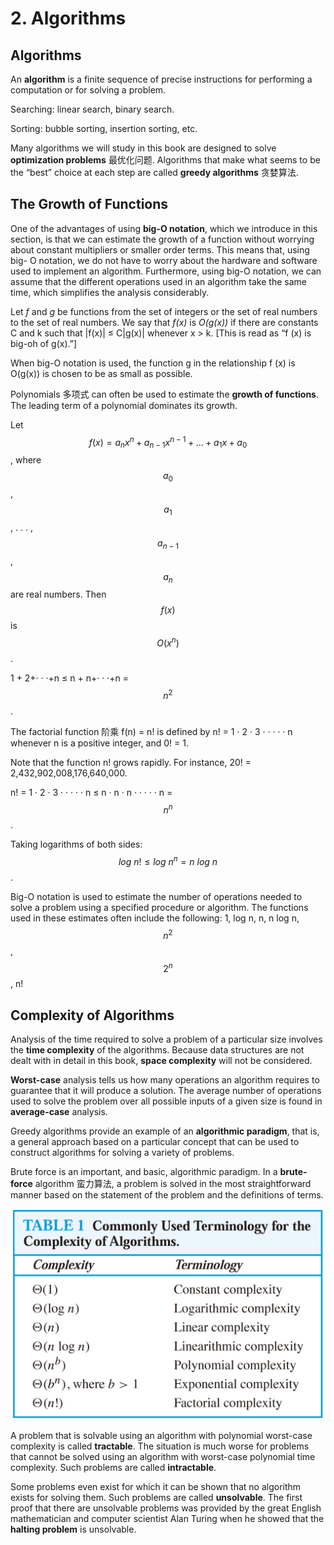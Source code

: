 # 2. Algorithms

## Algorithms

An **algorithm** is a finite sequence of precise instructions for performing a computation or for solving a problem.

Searching: linear search, binary search.

Sorting: bubble sorting, insertion sorting, etc.

Many algorithms we will study in this book are designed to solve **optimization problems** 最优化问题. Algorithms that make what seems to be the “best” choice at each step are called **greedy algorithms** 贪婪算法.

## The Growth of Functions

One of the advantages of using **big-O notation**, which we introduce in this section, is that we can estimate the growth of a function without worrying about constant multipliers or smaller order terms. This means that, using big- O notation, we do not have to worry about the hardware and software used to implement an algorithm. Furthermore, using big-O notation, we can assume that the different operations used in an algorithm take the same time, which simplifies the analysis considerably.

Let _f_ and _g_ be functions from the set of integers or the set of real numbers to the set of real numbers. We say that _f\(x\)_ is _O\(g\(x\)\)_ if there are constants C and k such that \|f\(x\)\| ≤ C\|g\(x\)\| whenever x &gt; k. \[This is read as “f \(x\) is big-oh of g\(x\).”\]

When big-O notation is used, the function g in the relationship f \(x\) is O\(g\(x\)\) is chosen to be as small as possible.

Polynomials 多项式 can often be used to estimate the **growth of functions**. The leading term of a polynomial dominates its growth.

Let $$f(x)=a_nx^n+a_{n-1}x^{n-1}+...+a_1x+a_0$$, where $$a_0$$ , $$a_1$$ , . . . , $$a_{n-1}$$ , $$a_n$$ are real numbers. Then $$f(x)$$ is $$O(x^n)$$ .

1 + 2+· · ·+n ≤ n + n+· · ·+n = $$n^2 $$.

The factorial function 阶乘 f\(n\) = n! is defined by n! = 1 · 2 · 3 · · · · · n whenever n is a positive integer, and 0! = 1.

Note that the function n! grows rapidly. For instance, 20! = 2,432,902,008,176,640,000.

n! = 1 · 2 · 3 · · · · · n ≤ n · n · n · · · · · n = $$n^n$$ .

Taking logarithms of both sides: $$log\ n! \leq log\ n^n = n\ log\ n$$ .

Big-O notation is used to estimate the number of operations needed to solve a problem using a specified procedure or algorithm. The functions used in these estimates often include the following: 1, log n, n, n log n, $$n^2$$ , $$2^n$$ , n!

## Complexity of Algorithms

Analysis of the time required to solve a problem of a particular size involves the **time complexity** of the algorithms. Because data structures are not dealt with in detail in this book, **space complexity** will not be considered.

**Worst-case** analysis tells us how many operations an algorithm requires to guarantee that it will produce a solution. The average number of operations used to solve the problem over all possible inputs of a given size is found in **average-case** analysis.

Greedy algorithms provide an example of an **algorithmic paradigm**, that is, a general approach based on a particular concept that can be used to construct algorithms for solving a variety of problems.

Brute force is an important, and basic, algorithmic paradigm. In a **brute-force** algorithm 蛮力算法, a problem is solved in the most straightforward manner based on the statement of the problem and the definitions of terms.

![](../.gitbook/assets/screen-shot-2018-09-24-at-13.31.35.png)

A problem that is solvable using an algorithm with polynomial worst-case complexity is called **tractable**. The situation is much worse for problems that cannot be solved using an algorithm with worst-case polynomial time complexity. Such problems are called **intractable**.

Some problems even exist for which it can be shown that no algorithm exists for solving them. Such problems are called **unsolvable**. The first proof that there are unsolvable problems was provided by the great English mathematician and computer scientist Alan Turing when he showed that the **halting problem** is unsolvable.



